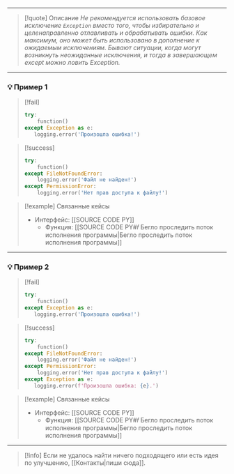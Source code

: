 ***

>[!quote] Описание
_Не рекомендуется использовать базовое исключение `Exception` вместо того, чтобы избирательно и целенаправленно отлавливать и обрабатывать ошибки.
Как максимум, оно может быть использовано в дополнение к ожидаемым исключениям.
Бывают ситуации, когда могут возникнуть неожиданные исключения, и тогда в завершающем except можно ловить Exception._

***
### 💡 Пример 1

> [!fail]
> ```python
> try:
>     function()
> except Exception as e:
>    logging.error('Произошла ошибка!')
> ```

> [!success]
> ```python
> try:
>     function()
> except FileNotFoundError:
>     logging.error('Файл не найден!')
> except PermissionError:
>     logging.error('Нет прав доступа к файлу!')
> ```

> [!example] Связанные кейсы
>- Интерфейс: [[SOURCE CODE PY]]
>	- Функция: [[SOURCE CODE PY#𝑓 Бегло проследить поток исполнения программы|Бегло проследить поток исполнения программы]]

***
### 💡 Пример 2

> [!fail]
> ```python
> try:
>     function()
> except Exception as e:
>    logging.error('Произошла ошибка!')
>```

> [!success]
> ```python
> try:
>     function()
> except FileNotFoundError:
>     logging.error('Файл не найден!')
> except PermissionError:
>     logging.error('Нет прав доступа к файлу!')
> except Exception as e:
>    logging.error(f'Произошла ошибка: {e}.')
> ```

> [!example] Связанные кейсы
>- Интерфейс: [[SOURCE CODE PY]]
>	- Функция: [[SOURCE CODE PY#𝑓 Бегло проследить поток исполнения программы|Бегло проследить поток исполнения программы]]

***

> [!info]
> Если не удалось найти ничего подходящего или есть идея по улучшению, [[Контакты|пиши сюда]].
